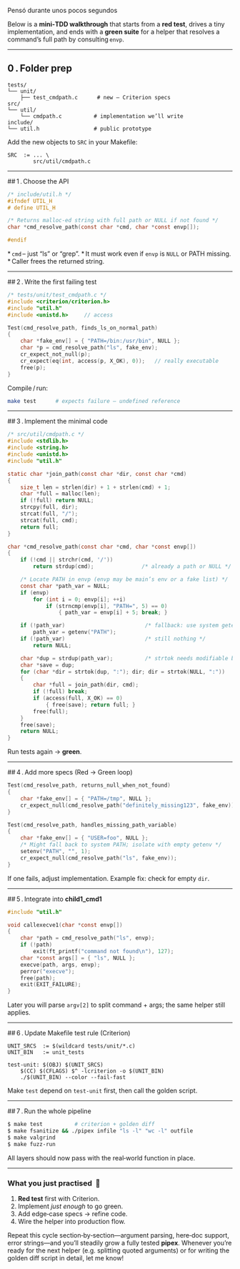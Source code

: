 Pensó durante unos pocos segundos


Below is a **mini‑TDD walkthrough** that starts from a **red test**, drives a tiny implementation, and ends with a **green suite** for a helper that resolves a command’s full path by consulting `envp`.

---

## 0 . Folder prep

```
tests/
└── unit/
    ├── test_cmdpath.c      # new – Criterion specs
src/
└── util/
    └── cmdpath.c          # implementation we’ll write
include/
└── util.h                 # public prototype
```

Add the new objects to `SRC` in your Makefile:

```make
SRC  := ... \
        src/util/cmdpath.c
```

---

\## 1 . Choose the API

```c
/* include/util.h */
#ifndef UTIL_H
# define UTIL_H

/* Returns malloc‑ed string with full path or NULL if not found */
char *cmd_resolve_path(const char *cmd, char *const envp[]);

#endif
```

\* `cmd` – just “ls” or “grep”.
\* It must work even if `envp` is `NULL` or PATH missing.
\* Caller frees the returned string.

---

\## 2 . Write the first failing test

```c
/* tests/unit/test_cmdpath.c */
#include <criterion/criterion.h>
#include "util.h"
#include <unistd.h>     // access

Test(cmd_resolve_path, finds_ls_on_normal_path)
{
    char *fake_env[] = { "PATH=/bin:/usr/bin", NULL };
    char *p = cmd_resolve_path("ls", fake_env);
    cr_expect_not_null(p);
    cr_expect(eq(int, access(p, X_OK), 0));   // really executable
    free(p);
}
```

Compile / run:

```bash
make test      # expects failure – undefined reference
```

---

\## 3 . Implement the minimal code

```c
/* src/util/cmdpath.c */
#include <stdlib.h>
#include <string.h>
#include <unistd.h>
#include "util.h"

static char *join_path(const char *dir, const char *cmd)
{
    size_t len = strlen(dir) + 1 + strlen(cmd) + 1;
    char *full = malloc(len);
    if (!full) return NULL;
    strcpy(full, dir);
    strcat(full, "/");
    strcat(full, cmd);
    return full;
}

char *cmd_resolve_path(const char *cmd, char *const envp[])
{
    if (!cmd || strchr(cmd, '/'))
        return strdup(cmd);               /* already a path or NULL */

    /* Locate PATH in envp (envp may be main’s env or a fake list) */
    const char *path_var = NULL;
    if (envp)
        for (int i = 0; envp[i]; ++i)
            if (strncmp(envp[i], "PATH=", 5) == 0)
                { path_var = envp[i] + 5; break; }

    if (!path_var)                         /* fallback: use system getenv */
        path_var = getenv("PATH");
    if (!path_var)                         /* still nothing */
        return NULL;

    char *dup = strdup(path_var);          /* strtok needs modifiable buf */
    char *save = dup;
    for (char *dir = strtok(dup, ":"); dir; dir = strtok(NULL, ":"))
    {
        char *full = join_path(dir, cmd);
        if (!full) break;
        if (access(full, X_OK) == 0)
            { free(save); return full; }
        free(full);
    }
    free(save);
    return NULL;
}
```

Run tests again → **green**.

---

\## 4 . Add more specs (Red → Green loop)

```c
Test(cmd_resolve_path, returns_null_when_not_found)
{
    char *fake_env[] = { "PATH=/tmp", NULL };
    cr_expect_null(cmd_resolve_path("definitely_missing123", fake_env));
}

Test(cmd_resolve_path, handles_missing_path_variable)
{
    char *fake_env[] = { "USER=foo", NULL };
    /* Might fall back to system PATH; isolate with empty getenv */
    setenv("PATH", "", 1);
    cr_expect_null(cmd_resolve_path("ls", fake_env));
}
```

If one fails, adjust implementation.  Example fix: check for empty `dir`.

---

\## 5 . Integrate into **child1\_cmd1**

```c
#include "util.h"

void callexecve1(char *const envp[])
{
    char *path = cmd_resolve_path("ls", envp);
    if (!path)
        exit(ft_printf("command not found\n"), 127);
    char *const args[] = { "ls", NULL };
    execve(path, args, envp);
    perror("execve");
    free(path);
    exit(EXIT_FAILURE);
}
```

Later you will parse `argv[2]` to split command + args; the same helper still applies.

---

\## 6 . Update Makefile test rule (Criterion)

```make
UNIT_SRCS  := $(wildcard tests/unit/*.c)
UNIT_BIN   := unit_tests

test-unit: $(OBJ) $(UNIT_SRCS)
	$(CC) $(CFLAGS) $^ -lcriterion -o $(UNIT_BIN)
	./$(UNIT_BIN) --color --fail-fast
```

Make `test` depend on `test-unit` first, then call the golden script.

---

\## 7 . Run the whole pipeline

```bash
$ make test          # criterion + golden diff
$ make fsanitize && ./pipex infile "ls -l" "wc -l" outfile
$ make valgrind
$ make fuzz-run
```

All layers should now pass with the real‐world function in place.

---

### What you just practised   🌱

1. **Red test** first with Criterion.
2. Implement *just enough* to go green.
3. Add edge‑case specs → refine code.
4. Wire the helper into production flow.

Repeat this cycle section‑by‑section—argument parsing, here‑doc support, error strings—and you’ll steadily grow a fully tested **pipex**.  Whenever you’re ready for the next helper (e.g. splitting quoted arguments) or for writing the golden diff script in detail, let me know!
